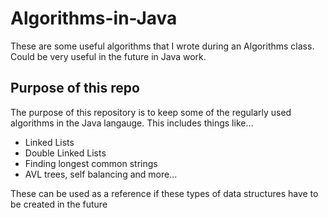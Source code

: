 # Algorithms-in-Java
These are some useful algorithms that I wrote during an Algorithms class. Could be very useful in the future in Java work.

## Purpose of this repo

The purpose of this repository is to keep some of the regularly used algorithms in the Java langauge. This includes things like...

- Linked Lists
- Double Linked Lists
- Finding longest common strings
- AVL trees, self balancing
and more...

These can be used as a reference if these types of data structures have to be created in the future
